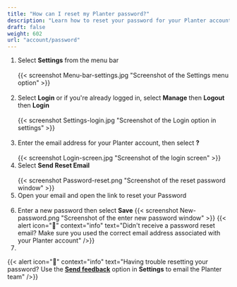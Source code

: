 ```yaml
---
title: "How can I reset my Planter password?"
description: "Learn how to reset your password for your Planter account"
draft: false
weight: 602
url: "account/password"
---
```


1. Select **Settings** from the menu bar<br /><br />
{{< screenshot Menu-bar-settings.jpg "Screenshot of the Settings menu option" >}}<br /><br />
2. Select **Login** or if you're already logged in, select **Manage** then **Logout** then **Login**<br /><br />
{{< screenshot Settings-login.jpg "Screenshot of the Login option in settings" >}}<br /><br />
3. Enter the email address for your Planter account, then select **?**<br /><br />
{{< screenshot Login-screen.jpg "Screenshot of the login screen" >}}
4. Select **Send Reset Email**<br /><br />
{{< screenshot Password-reset.png "Screenshot of the reset password window" >}}
5. Open your email and open the link to reset your Password<br /><br />
6. Enter a new password then select **Save**
{{< screenshot New-password.png "Screenshot of the enter new password window" >}}
{{< alert icon="🍓" context="info" text="Didn't receive a password reset email? Make sure you used the correct email address associated with your Planter account" />}}
7.
{{< alert icon="🍓" context="info" text="Having trouble resetting your password? Use the [**Send feedback**](../../connect/contact-us/#send-feedback-contact-support) option in **Settings** to email the Planter team" />}}
